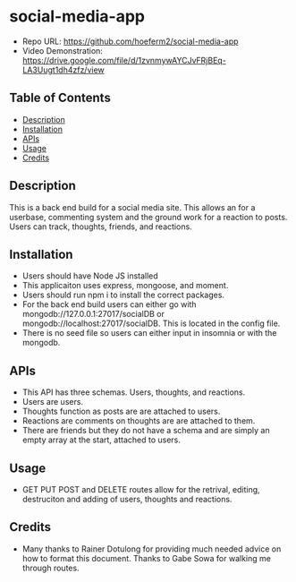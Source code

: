 # social-media-app

- Repo URL: https://github.com/hoeferm2/social-media-app
- Video Demonstration: https://drive.google.com/file/d/1zvnmywAYCJvFRjBEq-LA3Uugt1dh4zfz/view

## Table of Contents

- [Description](#description)
- [Installation](#installation)
- [APIs](#APIs)
- [Usage](#usage)
- [Credits](#credits)

## Description

This is a back end build for a social media site. This allows an for a userbase, commenting system and the ground work for a reaction to posts. Users can track, thoughts, friends, and reactions. 

## Installation

- Users should have Node JS installed
- This applicaiton uses express, mongoose, and moment.
- Users should run npm i to install the correct packages.
- For the back end build users can either go with mongodb://127.0.0.1:27017/socialDB or mongodb://localhost:27017/socialDB. This is located in the config file.
- There is no seed file so users can either input in insomnia or with the mongodb.

## APIs

- This API has three schemas. Users, thoughts, and reactions.
- Users are users.
- Thoughts function as posts are are attached to users.
- Reactions are comments on thoughts are are attached to them.
- There are friends but they do not have a schema and are simply an empty array at the start, attached to users.

## Usage

- GET PUT POST and DELETE routes allow for the retrival, editing, destruciton and adding of users, thoughts and reactions.

## Credits

- Many thanks to Rainer Dotulong for providing much needed advice on how to format this document. Thanks to Gabe Sowa for walking me through routes. 